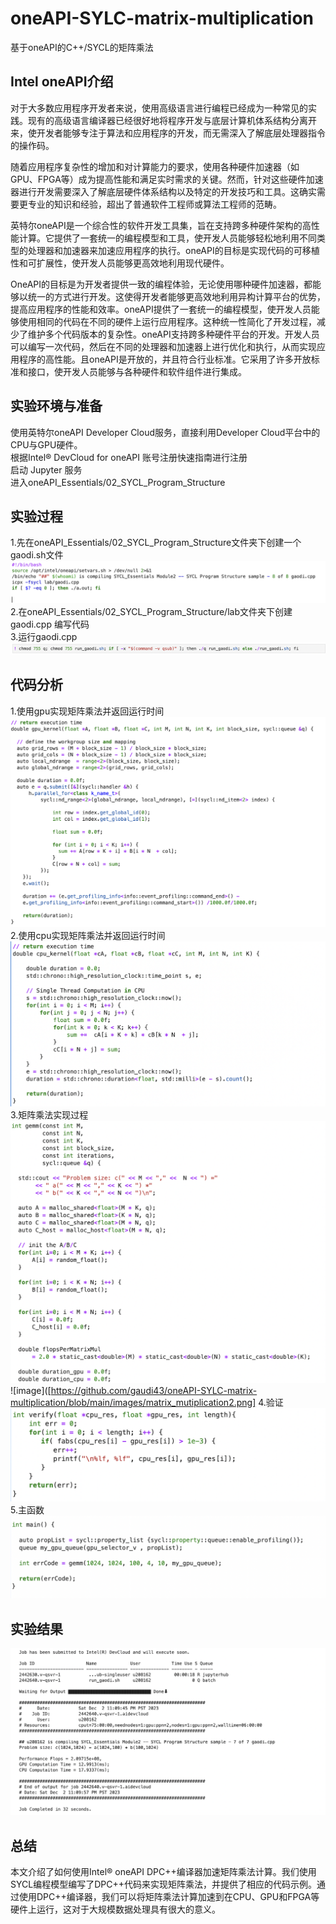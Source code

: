 # oneAPI-SYLC-matrix-multiplication
基于oneAPI的C++/SYCL的矩阵乘法
## Intel oneAPI介绍
  对于大多数应用程序开发者来说，使用高级语言进行编程已经成为一种常见的实践。现有的高级语言编译器已经很好地将程序开发与底层计算机体系结构分离开来，使开发者能够专注于算法和应用程序的开发，而无需深入了解底层处理器指令的操作码。

  随着应用程序复杂性的增加和对计算能力的要求，使用各种硬件加速器（如GPU、FPGA等）成为提高性能和满足实时需求的关键。然而，针对这些硬件加速器进行开发需要深入了解底层硬件体系结构以及特定的开发技巧和工具。这确实需要更专业的知识和经验，超出了普通软件工程师或算法工程师的范畴。

  英特尔oneAPI是一个综合性的软件开发工具集，旨在支持跨多种硬件架构的高性能计算。它提供了一套统一的编程模型和工具，使开发人员能够轻松地利用不同类型的处理器和加速器来加速应用程序的执行。oneAPI的目标是实现代码的可移植性和可扩展性，使开发人员能够更高效地利用现代硬件。

  OneAPI的目标是为开发者提供一致的编程体验，无论使用哪种硬件加速器，都能够以统一的方式进行开发。这使得开发者能够更高效地利用异构计算平台的优势，提高应用程序的性能和效率。oneAPI提供了一套统一的编程模型，使开发人员能够使用相同的代码在不同的硬件上运行应用程序。这种统一性简化了开发过程，减少了维护多个代码版本的复杂性。oneAPI支持跨多种硬件平台的开发。开发人员可以编写一次代码，然后在不同的处理器和加速器上进行优化和执行，从而实现应用程序的高性能。且oneAPI是开放的，并且符合行业标准。它采用了许多开放标准和接口，使开发人员能够与各种硬件和软件组件进行集成。

## 实验环境与准备
  使用英特尔oneAPI Developer Cloud服务，直接利用Developer Cloud平台中的CPU与GPU硬件。<br>
  根据Intel® DevCloud for oneAPI 账号注册快速指南进行注册<br>
  启动 Jupyter 服务<br>
  进入oneAPI_Essentials/02_SYCL_Program_Structure<br>
## 实验过程
1.先在oneAPI_Essentials/02_SYCL_Program_Structure文件夹下创建一个gaodi.sh文件<br>
![image](https://github.com/gaudi43/oneAPI-SYLC-matrix-multiplication/blob/main/images/sh.png)
2.在oneAPI_Essentials/02_SYCL_Program_Structure/lab文件夹下创建gaodi.cpp 编写代码<br>
3.运行gaodi.cpp<br>
![image](https://github.com/gaudi43/oneAPI-SYLC-matrix-multiplication/blob/main/images/run.png)

## 代码分析
1.使用gpu实现矩阵乘法并返回运行时间
![image](https://github.com/gaudi43/oneAPI-SYLC-matrix-multiplication/blob/main/images/gpu_kernel.png)
2.使用cpu实现矩阵乘法并返回运行时间
![image](https://github.com/gaudi43/oneAPI-SYLC-matrix-multiplication/blob/main/images/cpu_kernel.png)
3.矩阵乘法实现过程
![image](https://github.com/gaudi43/oneAPI-SYLC-matrix-multiplication/blob/main/images/matrix-multiplication1.png)
![image]([https://github.com/gaudi43/oneAPI-SYLC-matrix-multiplication/blob/main/images/matrix_mutiplication2.png]
4.验证
![image](https://github.com/gaudi43/oneAPI-SYLC-matrix-multiplication/blob/main/images/verify.png)
5.主函数
![image](https://github.com/gaudi43/oneAPI-SYLC-matrix-multiplication/blob/main/images/main.png)

## 实验结果
![image](https://github.com/gaudi43/oneAPI-SYLC-matrix-multiplication/blob/main/images/result.png)
## 总结
本文介绍了如何使用Intel® oneAPI DPC++编译器加速矩阵乘法计算。我们使用SYCL编程模型编写了DPC++代码来实现矩阵乘法，并提供了相应的代码示例。通过使用DPC++编译器，我们可以将矩阵乘法计算加速到在CPU、GPU和FPGA等硬件上运行，这对于大规模数据处理具有很大的意义。


